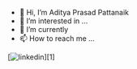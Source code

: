 - 👋 Hi, I’m Aditya Prasad Pattanaik
- 👀 I’m interested in ...
- 🌱 I’m currently  
- 📫 How to reach me ...

<!---
app3200/app3200 is a ✨ special ✨ repository because its `README.md` (this file) appears on your GitHub profile.
You can click the Preview link to take a look at your changes.
--->

[![linkedin](https://img.icons8.com/external-justicon-flat-justicon/64/000000/external-linkedin-social-media-justicon-flat-justicon.png")][1]

[1]: http://www.linkedin.com/in/app3200
